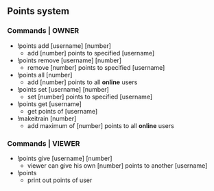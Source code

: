 ## Points system
### Commands | OWNER
- !points add [username] [number]
    - add [number] points to specified [username]
- !points remove [username] [number]
    - remove [number] points to specified [username]
- !points all [number]
    - add [number] points to all **online** users
- !points set [username] [number]
    - set [number] points to specified [username]
- !points get [username]
    - get points of [username]
- !makeitrain [number]
    - add maximum of [number] points to all **online** users

### Commands | VIEWER
- !points give [username] [number]
    - viewer can give his own [number] points to another [username]
- !points
    - print out points of user